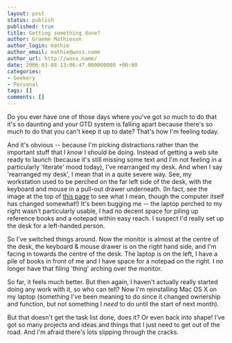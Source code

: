 ```yaml
---
layout: post
status: publish
published: true
title: Getting something done?
author: Graeme Mathieson
author_login: mathie
author_email: mathie@woss.name
author_url: http://woss.name/
date: 2006-03-08 13:06:47.000000000 +00:00
categories:
- Geekery
- Personal
tags: []
comments: []
---
```

Do you ever have one of those days where you've got *so* much to do that it's so daunting and your GTD system is falling apart because there's so much to do that you can't keep it up to date?  That's how I'm feeling today.

And it's obvious -- because I'm picking distractions rather than the important stuff that I *know* I should be doing.  Instead of getting a web site ready to launch (because it's still missing some text and I'm not feeling in a particularly 'literate' mood today), I've rearranged my desk.  And when I say 'rearranged my desk', I mean that in a quite severe way.  See, my workstation used to be perched on the far left side of the desk, with the keyboard and mouse in a pull-out drawer underneath.  (In fact, see the image at the top of [this page](http://woss.name/) to see what I mean, though the computer itself has changed somewhat!)  It's been bugging me -- the laptop perched to my right wasn't particularly usable, I had no decent space for piling up reference books and a notepad within easy reach.  I suspect I'd really set up the desk for a left-handed person.

So I've switched things around.  Now the monitor is almost at the centre of the desk, the keyboard &amp; mouse drawer is on the right hand side, and I'm facing in towards the centre of the desk.  The laptop is on the left, I have a pile of books in front of me and I have space for a notepad on the right.  I no longer have that filing 'thing' arching over the monitor.

So far, it feels much better.  But then again, I haven't actually really started doing any work with it, so who can tell?  Now I'm reinstalling Mac OS X on my laptop (something I've been meaning to do since it changed ownership and function, but not something I *need* to do until the start of next month).

But that doesn't get the task list done, does it?  Or even back into shape!  I've got so many projects and ideas and things that I just need to get out of the road.  And I'm afraid there's lots slipping through the cracks.
